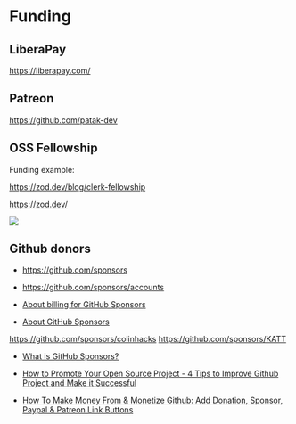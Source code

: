 # Funding

## LiberaPay

https://liberapay.com/

## Patreon

https://github.com/patak-dev

## OSS Fellowship

Funding example:

https://zod.dev/blog/clerk-fellowship

https://zod.dev/

![](./zod-funding-example.png)

## Github donors

- https://github.com/sponsors
- https://github.com/sponsors/accounts
- [About billing for GitHub Sponsors](https://docs.github.com/en/billing/managing-billing-for-github-sponsors/about-billing-for-github-sponsors)

- [About GitHub Sponsors](https://docs.github.com/en/sponsors/getting-started-with-github-sponsors/about-github-sponsors)

https://github.com/sponsors/colinhacks
https://github.com/sponsors/KATT

- [What is GitHub Sponsors?](https://www.youtube.com/watch?v=EG45lEhSURY)

- [How to Promote Your Open Source Project - 4 Tips to Improve Github Project and Make it Successful](https://www.youtube.com/watch?v=AXJyYto21Fk)

- [How To Make Money From & Monetize Github: Add Donation, Sponsor, Paypal & Patreon Link Buttons](https://www.youtube.com/watch?v=7_BrnDrQJuI)



